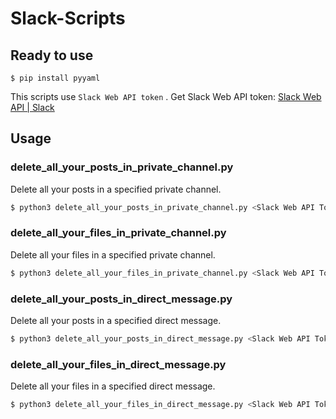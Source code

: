 # Slack-Scripts


## Ready to use

```
$ pip install pyyaml
```

This scripts use `Slack Web API token` .
Get Slack Web API token: [Slack Web API | Slack](https://api.slack.com/web)

## Usage

### delete_all_your_posts_in_private_channel.py

Delete all your posts in a specified private channel.

```sh
$ python3 delete_all_your_posts_in_private_channel.py <Slack Web API Token> <Your Slack Name> <Private Channel Name>
```


### delete_all_your_files_in_private_channel.py

Delete all your files in a specified private channel.

```sh
$ python3 delete_all_your_files_in_private_channel.py <Slack Web API Token> <Your Slack Name> <Private Channel Name>
```

### delete_all_your_posts_in_direct_message.py

Delete all your posts in a specified direct message.

```sh
$ python3 delete_all_your_posts_in_direct_message.py <Slack Web API Token> <Your Slack Name> <Target user name>
```


### delete_all_your_files_in_direct_message.py

Delete all your files in a specified direct message.

```sh
$ python3 delete_all_your_files_in_direct_message.py <Slack Web API Token> <Your Slack Name> <Target user name>
```
